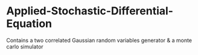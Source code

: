 # Applied-Stochastic-Differential-Equation

Contains a two correlated Gaussian random variables generator & a monte carlo simulator
